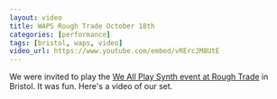 ```yaml
---
layout: video
title: WAPS Rough Trade October 18th
categories: [performance]
tags: [bristol, waps, video]
video_url: https://www.youtube.com/embed/vRErcJM8UtE
---
```

We were invited to play the [We All Play Synth event at Rough Trade](https://www.facebook.com/events/2363948233713095/) in Bristol. It was fun. Here's a video of our set.
